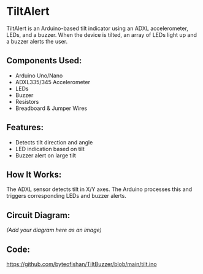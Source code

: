 # TiltAlert

TiltAlert is an Arduino-based tilt indicator using an ADXL accelerometer, LEDs, and a buzzer. When the device is tilted, an array of LEDs light up and a buzzer alerts the user.

## Components Used:
- Arduino Uno/Nano
- ADXL335/345 Accelerometer
- LEDs
- Buzzer
- Resistors
- Breadboard & Jumper Wires

## Features:
- Detects tilt direction and angle
- LED indication based on tilt
- Buzzer alert on large tilt

## How It Works:
The ADXL sensor detects tilt in X/Y axes. The Arduino processes this and triggers corresponding LEDs and buzzer alerts.

## Circuit Diagram:
_(Add your diagram here as an image)_

## Code:
 https://github.com/byteofishan/TiltBuzzer/blob/main/tilt.ino 
